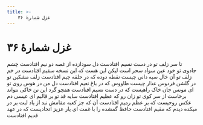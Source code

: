 ```yaml
---
title: >-
    غزل شمارهٔ ۳۶
---
```

# غزل شمارهٔ ۳۶

تا سر زلف تو در دست نسیم افتادست
دل سودازده از غصه دو نیم افتادست
چشم جادوی تو خود عین سواد سحر است
لیکن این هست که این نسخه سقیم افتادست
در خم زلف تو آن خال سیه دانی چیست
نقطه دوده که در حلقه جیم افتادست
زلف مشکین تو در گلشن فردوس عذار
چیست طاووس که در باغ نعیم افتادست
دل من در هوس روی تو ای مونس جان
خاک راهیست که در دست نسیم افتادست
همچو گرد این تن خاکی نتواند برخاست
از سر کوی تو زان رو که عظیم افتادست
سایه قد تو بر قالبم ای عیسی دم
عکس روحیست که بر عظم رمیم افتادست
آن که جز کعبه مقامش نبد از یاد لبت
بر در میکده دیدم که مقیم افتادست
حافظ گمشده را با غمت ای یار عزیز
اتحادیست که در عهد قدیم افتادست
